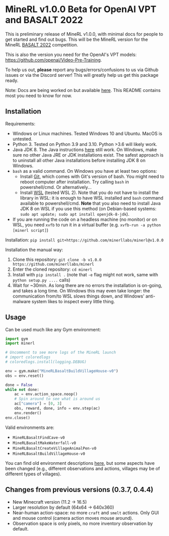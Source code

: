 # MineRL v1.0.0 Beta for OpenAI VPT and BASALT 2022

This is preliminary release of MineRL v1.0.0, with minimal docs for people to get started and find out bugs.
This will be the MineRL version for the MineRL [BASALT 2022](https://www.aicrowd.com/challenges/neurips-2022-minerl-basalt-competition) competition.

This is also the version you need for the OpenAI's VPT models: https://github.com/openai/Video-Pre-Training.

To help us out, **please** report any bugs/errors/confusions to us via Github issues or via the Discord server! This will greatly help us get this package ready.

Note: Docs are being worked on but available [here](https://minerl.readthedocs.io/en/v1.0.0/). This README contains most you need to know for now.

## Installation

Requirements:

- Windows or Linux machines. Tested Windows 10 and Ubuntu. MacOS is untested.
- Python 3. Tested on Python 3.9 and 3.10. Python >3.6 will likely work.
- Java JDK 8. The Java instructions [here](https://minerl.readthedocs.io/en/latest/tutorials/index.html) still work. On Windows, make sure no other Java JRE or JDK installations exist. The safest approach is to uninstall all other Java installations before installing JDK 8 on Windows.
- `bash` as a valid command. On Windows you have at least two options:
  - Install [Git](https://git-scm.com/), which comes with Git's version of bash. You might need to reboot computer after installation. Try calling `bash` in powershell/cmd. Or alternatively...
  - Install [WSL](https://docs.microsoft.com/en-us/windows/wsl/) (tested WSL 2). Note that you do not have to install the library in WSL: it is enough to have WSL installed and `bash` command available to powershell/cmd. **Note** that you also need to install Java JDK 8 on WSL if you use this method (on Debian-based systems: `sudo apt update; sudo apt install openjdk-8-jdk`).
- If you are running the code on a headless machine (no monitor) or on WSL, you need `xvfb` to run it in a virtual buffer (e.g. `xvfb-run -a python [minerl script]`)

Installation: `pip install git+https://github.com/minerllabs/minerl@v1.0.0`

Installation the manual way:
1. Clone this repository: `git clone -b v1.0.0 https://github.com/minerllabs/minerl`
2. Enter the cloned repository: `cd minerl`
3. Install with `pip install .` (note that `-e` flag might not work, same with `python setup.py ....` calls)
4. Wait for ~30min. As long there are no errors the installation is on-going, and takes a long time. On Windows this may even take longer: the communication from/to WSL slows things down, and Windows' anti-malware system likes to inspect every little thing.

## Usage

Can be used much like any Gym environment:

```python
import gym
import minerl

# Uncomment to see more logs of the MineRL launch
# import coloredlogs
# coloredlogs.install(logging.DEBUG)

env = gym.make("MineRLBasaltBuildVillageHouse-v0")
obs = env.reset()

done = False
while not done:
    ac = env.action_space.noop()
    # Spin around to see what is around us
    ac["camera"] = [0, 3]
    obs, reward, done, info = env.step(ac)
    env.render()
env.close()
```

Valid environments are:
- `MineRLBasaltFindCave-v0`
- `MineRLBasaltMakeWaterfall-v0`
- `MineRLBasaltCreateVillageAnimalPen-v0`
- `MineRLBasaltBuildVillageHouse-v0`

You can find old environment descriptions [here](https://minerl.readthedocs.io/en/latest/environments/index.html#minerl-basalt-competition-environments), but some aspects have been changed (e.g., different observations and actions, villages may be of different types of villages).

## Changes from previous versions (0.3.7, 0.4.4)

- New Minecraft version (11.2 -> 16.5)
- Larger resolution by default (64x64 -> 640x360)
- Near-human action-space: no more `craft` and `smelt` actions. Only GUI and mouse control (camera action moves mouse around).
- Observation space is only pixels, no more inventory observation by default.
